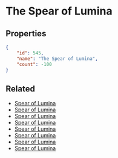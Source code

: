 # The Spear of Lumina

<no description available>

## Properties

```json
{
    "id": 545,
    "name": "The Spear of Lumina",
    "count": -100
}
```

## Related

- [Spear of Lumina](../items/17034-spear-of-lumina.md)
- [Spear of Lumina](../items/17035-spear-of-lumina.md)
- [Spear of Lumina](../items/17036-spear-of-lumina.md)
- [Spear of Lumina](../items/17037-spear-of-lumina.md)
- [Spear of Lumina](../items/17038-spear-of-lumina.md)
- [Spear of Lumina](../items/17039-spear-of-lumina.md)
- [Spear of Lumina](../items/17040-spear-of-lumina.md)
- [Spear of Lumina](../items/17041-spear-of-lumina.md)

